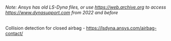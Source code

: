 ###### Note: Ansys has old LS-Dyna files, or use https://web.archive.org to access https://www.dynasupport.com from 2022 and before

Collision detection for closed airbag - https://lsdyna.ansys.com/airbag-contact/